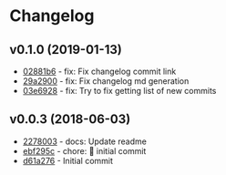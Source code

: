 # Changelog

## v0.1.0 (2019-01-13)

 * [02881b6](https://github.com/julianburr/react-firebase-context/commit/02881b601ad4169c7bcc694dc81f10ad25d5361e) - fix: Fix changelog commit link
 * [29a2900](https://github.com/julianburr/react-firebase-context/commit/29a2900dadde4ce048db8e5e5a0e0ef8ddf1cd42) - fix: Fix changelog md generation
 * [03e6928](https://github.com/julianburr/react-firebase-context/commit/03e69285f7170c0f71dd4b332c85802fe2931aac) - fix: Try to fix getting list of new commits

## v0.0.3 (2018-06-03)

 * [2278003](https://github.com/julianburr/react-firebase-context/commit/2278003fdc9fe058d392be2861ce6376261337e2) - docs: Update readme
 * [ebf295c](https://github.com/julianburr/react-firebase-context/commit/ebf295c29a1a8a091086887a6f9391314506ab4b) - chore: 🚀 initial commit
 * [d61a276](https://github.com/julianburr/react-firebase-context/commit/d61a2769ccd1e080f4e1f2f4764439b428713e2e) - Initial commit